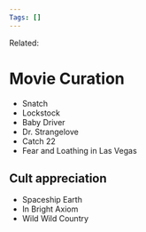 ```yaml
---
Tags: []
---
```

Related: 
# Movie Curation

- Snatch
- Lockstock
- Baby Driver
- Dr. Strangelove
- Catch 22
- Fear and Loathing in Las Vegas


## Cult appreciation
- Spaceship Earth
- In Bright Axiom
- Wild Wild Country
